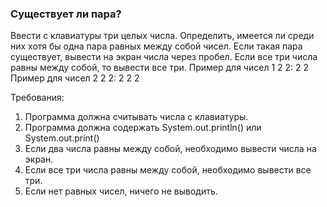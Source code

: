 
### Существует ли пара?

Ввести с клавиатуры три целых числа. Определить, имеется ли среди них хотя бы одна пара равных между собой чисел.
Если такая пара существует, вывести на экран числа через пробел. Если все три числа равны между собой, то вывести все три.
Пример для чисел 1 2 2:
2 2
Пример для чисел 2 2 2:
2 2 2


Требования:
1.	Программа должна считывать числа c клавиатуры.
2.	Программа должна содержать System.out.println() или System.out.print()
3.	Если два числа равны между собой, необходимо вывести числа на экран.
4.	Если все три числа равны между собой, необходимо вывести все три.
5.	Если нет равных чисел, ничего не выводить.


